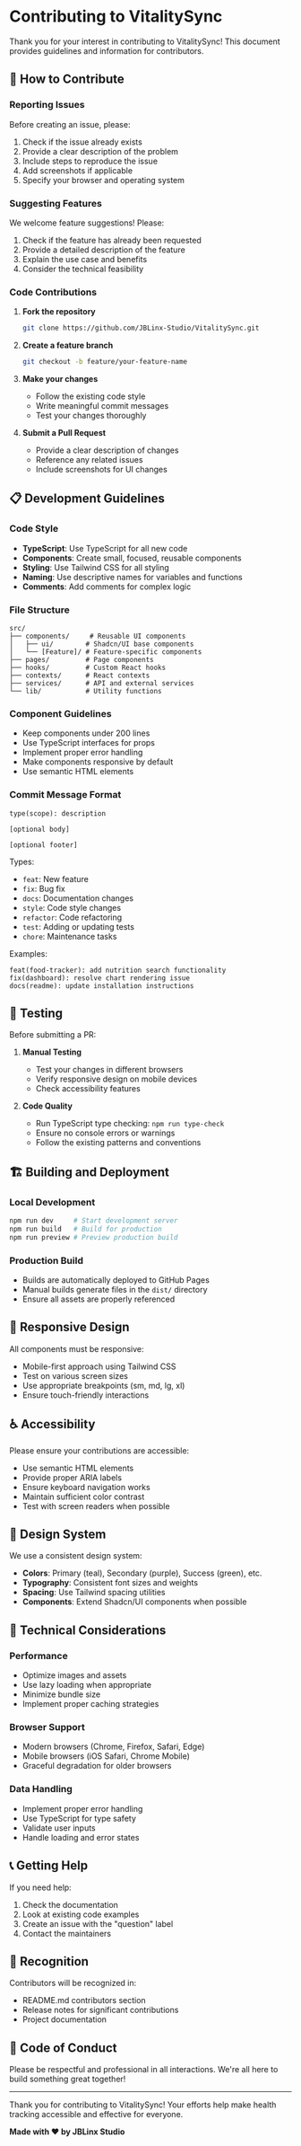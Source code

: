 
# Contributing to VitalitySync

Thank you for your interest in contributing to VitalitySync! This document provides guidelines and information for contributors.

## 🤝 How to Contribute

### Reporting Issues

Before creating an issue, please:
1. Check if the issue already exists
2. Provide a clear description of the problem
3. Include steps to reproduce the issue
4. Add screenshots if applicable
5. Specify your browser and operating system

### Suggesting Features

We welcome feature suggestions! Please:
1. Check if the feature has already been requested
2. Provide a detailed description of the feature
3. Explain the use case and benefits
4. Consider the technical feasibility

### Code Contributions

1. **Fork the repository**
   ```bash
   git clone https://github.com/JBLinx-Studio/VitalitySync.git
   ```

2. **Create a feature branch**
   ```bash
   git checkout -b feature/your-feature-name
   ```

3. **Make your changes**
   - Follow the existing code style
   - Write meaningful commit messages
   - Test your changes thoroughly

4. **Submit a Pull Request**
   - Provide a clear description of changes
   - Reference any related issues
   - Include screenshots for UI changes

## 📋 Development Guidelines

### Code Style

- **TypeScript**: Use TypeScript for all new code
- **Components**: Create small, focused, reusable components
- **Styling**: Use Tailwind CSS for all styling
- **Naming**: Use descriptive names for variables and functions
- **Comments**: Add comments for complex logic

### File Structure

```
src/
├── components/     # Reusable UI components
│   ├── ui/        # Shadcn/UI base components
│   └── [Feature]/ # Feature-specific components
├── pages/         # Page components
├── hooks/         # Custom React hooks
├── contexts/      # React contexts
├── services/      # API and external services
└── lib/           # Utility functions
```

### Component Guidelines

- Keep components under 200 lines
- Use TypeScript interfaces for props
- Implement proper error handling
- Make components responsive by default
- Use semantic HTML elements

### Commit Message Format

```
type(scope): description

[optional body]

[optional footer]
```

Types:
- `feat`: New feature
- `fix`: Bug fix
- `docs`: Documentation changes
- `style`: Code style changes
- `refactor`: Code refactoring
- `test`: Adding or updating tests
- `chore`: Maintenance tasks

Examples:
```
feat(food-tracker): add nutrition search functionality
fix(dashboard): resolve chart rendering issue
docs(readme): update installation instructions
```

## 🧪 Testing

Before submitting a PR:

1. **Manual Testing**
   - Test your changes in different browsers
   - Verify responsive design on mobile devices
   - Check accessibility features

2. **Code Quality**
   - Run TypeScript type checking: `npm run type-check`
   - Ensure no console errors or warnings
   - Follow the existing patterns and conventions

## 🏗️ Building and Deployment

### Local Development
```bash
npm run dev     # Start development server
npm run build   # Build for production
npm run preview # Preview production build
```

### Production Build
- Builds are automatically deployed to GitHub Pages
- Manual builds generate files in the `dist/` directory
- Ensure all assets are properly referenced

## 📱 Responsive Design

All components must be responsive:
- Mobile-first approach using Tailwind CSS
- Test on various screen sizes
- Use appropriate breakpoints (sm, md, lg, xl)
- Ensure touch-friendly interactions

## ♿ Accessibility

Please ensure your contributions are accessible:
- Use semantic HTML elements
- Provide proper ARIA labels
- Ensure keyboard navigation works
- Maintain sufficient color contrast
- Test with screen readers when possible

## 🎨 Design System

We use a consistent design system:
- **Colors**: Primary (teal), Secondary (purple), Success (green), etc.
- **Typography**: Consistent font sizes and weights
- **Spacing**: Use Tailwind spacing utilities
- **Components**: Extend Shadcn/UI components when possible

## 🔧 Technical Considerations

### Performance
- Optimize images and assets
- Use lazy loading when appropriate
- Minimize bundle size
- Implement proper caching strategies

### Browser Support
- Modern browsers (Chrome, Firefox, Safari, Edge)
- Mobile browsers (iOS Safari, Chrome Mobile)
- Graceful degradation for older browsers

### Data Handling
- Implement proper error handling
- Use TypeScript for type safety
- Validate user inputs
- Handle loading and error states

## 📞 Getting Help

If you need help:
1. Check the documentation
2. Look at existing code examples
3. Create an issue with the "question" label
4. Contact the maintainers

## 🎉 Recognition

Contributors will be recognized in:
- README.md contributors section
- Release notes for significant contributions
- Project documentation

## 📜 Code of Conduct

Please be respectful and professional in all interactions. We're all here to build something great together!

---

Thank you for contributing to VitalitySync! Your efforts help make health tracking accessible and effective for everyone.

**Made with ❤️ by JBLinx Studio**
